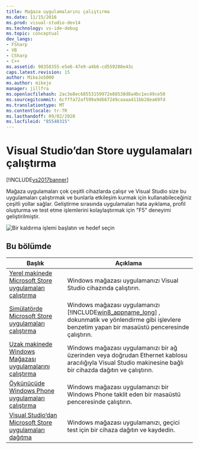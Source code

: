 ```yaml
---
title: Mağaza uygulamalarını çalıştırma
ms.date: 11/15/2016
ms.prod: visual-studio-dev14
ms.technology: vs-ide-debug
ms.topic: conceptual
dev_langs:
- FSharp
- VB
- CSharp
- C++
ms.assetid: 98358355-e5e6-47e9-a4b6-cd559208e43c
caps.latest.revision: 15
author: MikeJo5000
ms.author: mikejo
manager: jillfra
ms.openlocfilehash: 2ac3e8ec68553159972e88538d8a4bc1ec49ce50
ms.sourcegitcommit: 6cfffa72af599a9d667249caaaa411bb28ea69fd
ms.translationtype: MT
ms.contentlocale: tr-TR
ms.lasthandoff: 09/02/2020
ms.locfileid: "85540315"
---
```

# <a name="run-store-apps-from-visual-studio"></a>Visual Studio’dan Store uygulamaları çalıştırma
[!INCLUDE[vs2017banner](../includes/vs2017banner.md)]

Mağaza uygulamaları çok çeşitli cihazlarda çalışır ve Visual Studio size bu uygulamaları çalıştırmak ve bunlarla etkileşim kurmak için kullanabileceğiniz çeşitli yollar sağlar. Geliştirme sırasında uygulamaları hata ayıklama, profil oluşturma ve test etme işlemlerini kolaylaştırmak için "F5" deneyimi geliştirilmiştir.

 ![Bir kaldırma işlemi başlatın ve hedef seçin](../debugger/media/vsrun-dropdownlist.png "VSRUN_DropDownList")

## <a name="in-this-section"></a>Bu bölümde

|Başlık|Açıklama|
|-|-|
|[Yerel makinede Microsoft Store uygulamaları çalıştırma](../debugger/run-windows-store-apps-on-the-local-machine.md)|Windows mağazası uygulamanızı Visual Studio cihazında çalıştırın.|
|[Simülatörde Microsoft Store uygulamaları çalıştırma](../debugger/run-windows-store-apps-in-the-simulator.md)|Windows mağazası uygulamanızı [!INCLUDE[win8_appname_long](../includes/win8-appname-long-md.md)] , dokunmatik ve yönlendirme gibi işlevlere benzetim yapan bir masaüstü penceresinde çalıştırın.|
|[Uzak makinede Windows Mağazası uygulamalarını çalıştırma](../debugger/run-windows-store-apps-on-a-remote-machine.md)|Windows mağazası uygulamanızı bir ağ üzerinden veya doğrudan Ethernet kablosu aracılığıyla Visual Studio makinesine bağlı bir cihazda dağıtın ve çalıştırın.|
|[Öykünücüde Windows Phone uygulamaları çalıştırma](../debugger/run-windows-phone-apps-in-the-emulator.md)|Windows mağazası uygulamanızı bir Windows Phone taklit eden bir masaüstü penceresinde çalıştırın.|
|[Visual Studio’dan Microsoft Store uygulamaları dağıtma](../debugger/deploy-windows-store-apps-from-visual-studio.md)|Windows mağazası uygulamanızı, geçici test için bir cihaza dağıtın ve kaydedin.|
